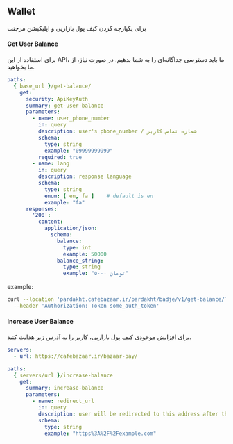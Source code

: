 ## Wallet

برای یکپارچه کردن کیف پول بازارپی و اپلیکیشن مرچنت

#### Get User Balance

برای استفاده از این API، ما باید دسترسی جداگانه‌ای را به شما بدهیم. در صورت نیاز، از ما بخواهید.

```yaml
paths:
  { base_url }/get-balance/
    get:
      security: ApiKeyAuth
      summary: get-user-balance
      parameters:
        - name: user_phone_number
          in: query
          description: user's phone_number / شماره تماس کاربر
          schema:
            type: string
            example: "09999999999"
          required: true
        - name: lang
          in: query
          description: response language
          schema:
            type: string
            enum: [ en, fa ]    # default is en
            example: "fa"
      responses:
        '200':
          content:
            application/json:
              schema:
                balance:
                  type: int
                  example: 50000
                balance_string:
                  type: string
                  example: "۵۰۰۰ تومان"
```

example:

```bash
curl --location 'pardakht.cafebazaar.ir/pardakht/badje/v1/get-balance/?lang=en&user_phone_number=09120000000' \
  --header 'Authorization: Token some_auth_token'
```

#### Increase User Balance

برای افزایش موجودی کیف پول بازارپی، کاربر را به آدرس زیر هدایت کنید.

```yaml
servers:
  - url: https://cafebazaar.ir/bazaar-pay/

paths:
  { servers/url }/increase-balance
    get:
      summary: increase-balance
      parameters:
        - name: redirect_url
          in: query
          description: user will be redirected to this address after the process. should be encoded with encodeURIComponent
          schema:
            type: string
            example: "https%3A%2F%2Fexample.com"
```


